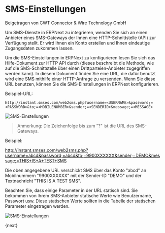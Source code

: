 # SMS-Einstellungen
<span class="text-muted contributed-by">Beigetragen von CWT Connector & Wire Technology GmbH</span>

Um SMS-Dienste in ERPNext zu integrieren, wenden Sie sich an einen Anbieter eines SMS-Gateways der Ihnen eine HTTP-Schnittstelle (API) zur Verfügung stellt. Er wird Ihnen ein Konto erstellen und Ihnen eindeutige Zugangsdaten zukommen lassen.

Um die SMS-Einstellungen in ERPNext zu konfigurieren lesen Sie sich das Hilfe-Dokument zur HTTP API durch (dieses beschreibt die Methode, wie auf die SMS-Schnittstelle über einen Drittparteien-Anbieter zugegriffen werden kann). In diesem Dokument finden Sie eine URL, die dafür benutzt wird eine SMS mithilfe einer HTTP-Anfrage zu versenden. Wenn Sie diese URL benutzen, können Sie die SMS-Einstellungen in ERPNext konfigurieren.

Beispiel-URL:

    
    http://instant.smses.com/web2sms.php?username=<USERNAME>&password;=<PASSWORD>&to;=<MOBILENUMBER>&sender;=<SENDERID>&message;=<MESSAGE>
    

![SMS-Einstellungen]({{docs_base_url}}/assets/old_images/erpnext/sms-setting2.jpg)

> Anmerkung: Die Zeichenfolge bis zum "?" ist die URL des SMS-Gateways.

Beispiel:

http://instant.smses.com/web2sms.php?username=abcd&password;=abcd&to;=9900XXXXXX&sender;=DEMO&message;=THIS+IS+A+TEST+SMS

Die oben angegebene URL verschickt SMS über das Konto "abcd" an Mobilnummern "9900XXXXXX" mit der Sender-ID "DEMO" und der Textnachricht "THIS IS A TEST SMS".

Beachten Sie, dass einige Parameter in der URL statisch sind. Sie bekommen von Ihrem SMS-Anbieter statische Werte wie Benutzername, Passwort usw. Diese statischen Werte sollten in die Tabelle der statischen Parameter eingetragen werden.

![SMS-Einstellungen]({{docs_base_url}}/assets/old_images/erpnext/sms-settings1.png)

{next}
